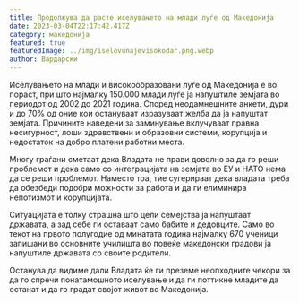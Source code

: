 ```yaml
---
title: Продолжува да расте иселувањето на млади луѓе од Македонија
date: 2023-03-04T22:17:42.417Z
category: македонија
featured: true
featuredImage: ../img/iselovunajevisokodar.png.webp
author: Вардарски
---
```


Иселувањето на млади и високообразовани луѓе од Македонија е во пораст, при што најмалку 150.000 млади луѓе ја напуштиле земјата во периодот од 2002 до 2021 година. Според неодамнешните анкети, дури и до 70% од оние кои остануваат изразуваат желба да ја напуштат земјата. Причините наведени за заминување вклучуваат правна несигурност, лоши здравствени и образовни системи, корупција и недостаток на добро платени работни места.

Многу граѓани сметаат дека Владата не прави доволно за да го реши проблемот и дека само со интеграцијата на земјата во ЕУ и НАТО нема да се реши проблемот. Наместо тоа, тие сугерираат дека владата треба да обезбеди подобри можности за работа и да ги елиминира непотизмот и корупцијата.

Ситуацијата е толку страшна што цели семејства ја напуштаат државата, а зад себе ги оставаат само бабите и дедовците. Само во текот на првото полугодие од минатата година најмалку 670 ученици запишани во основните училишта во повеќе македонски градови ја напуштиле државата со своите родители.

Останува да видиме дали Владата ќе ги преземе неопходните чекори за да го спречи понатамошното иселување и да ги поттикне младите да останат и да го градат својот живот во Македонија.
